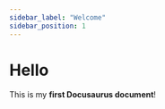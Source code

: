 ```yaml
---
sidebar_label: "Welcome"
sidebar_position: 1
---
```


# Hello

This is my **first Docusaurus document**!
